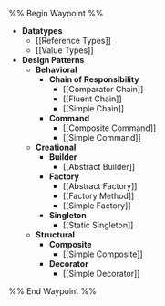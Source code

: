 %% Begin Waypoint %%
- **Datatypes**
	- [[Reference Types]]
	- [[Value Types]]
- **Design Patterns**
	- **Behavioral**
		- **Chain of Responsibility**
			- [[Comparator Chain]]
			- [[Fluent Chain]]
			- [[Simple Chain]]
		- **Command**
			- [[Composite Command]]
			- [[Simple Command]]
	- **Creational**
		- **Builder**
			- [[Abstract Builder]]
		- **Factory**
			- [[Abstract Factory]]
			- [[Factory Method]]
			- [[Simple Factory]]
		- **Singleton**
			- [[Static Singleton]]
	- **Structural**
		- **Composite**
			- [[Simple Composite]]
		- **Decorator**
			- [[Simple Decorator]]

%% End Waypoint %%
